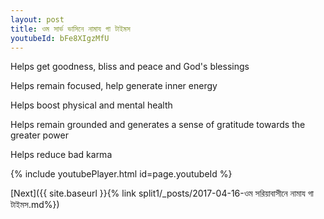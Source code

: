 ```yaml
---
layout: post
title: ওম সার্ভ ভাসিনে নামায গা টাইমস
youtubeId: bFe8XIgzMfU
---
```

 
 
Helps get goodness, bliss and peace and God's blessings
 
Helps remain focused, help generate inner energy 
 
Helps boost physical and mental health 
 
Helps remain grounded and generates a sense of gratitude towards the greater power 
 
Helps reduce bad karma
 
 
 
 


{% include youtubePlayer.html id=page.youtubeId %}
 
[Next]({{ site.baseurl }}{% link  split1/_posts/2017-04-16-ওম সরিয়াবাসীনে নামায গা টাইমস.md%})
 

